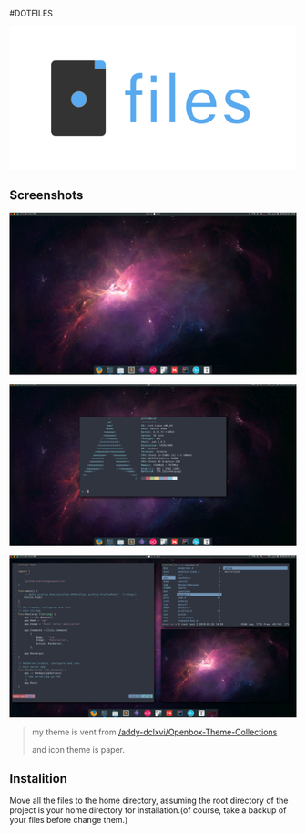 #DOTFILES

![](dot.png)

## Screenshots

![](screen0.png)

![](screen1.png)

![](screen2.png)

> my theme is vent from [/addy-dclxvi/Openbox-Theme-Collections](https://github.com/addy-dclxvi/Openbox-Theme-Collections)
>
> and icon theme is paper.

## Instalition

Move all the files to the home directory, assuming the root directory of the project is your home directory for installation.(of course, take a backup of your files before change them.)

